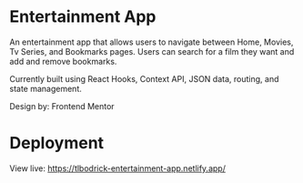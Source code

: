 # Entertainment App

An entertainment app that allows users to navigate between Home, Movies, Tv Series, and Bookmarks pages. Users can search for a film they want and add and remove bookmarks. 

Currently built using React Hooks, Context API, JSON data, routing, and state management.

Design by: Frontend Mentor

# Deployment 

View live: https://tlbodrick-entertainment-app.netlify.app/


